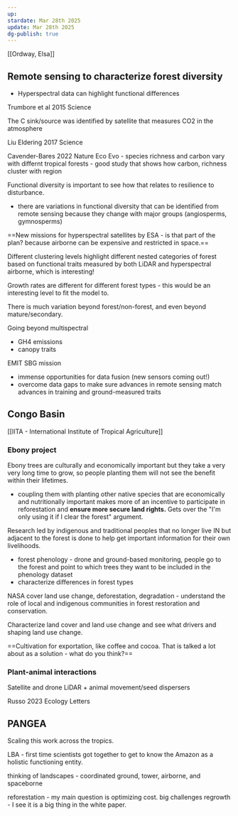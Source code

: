 ```yaml
---
up: 
stardate: Mar 28th 2025
update: Mar 28th 2025
dg-publish: true
---
```

[[Ordway, Elsa]]


## Remote sensing to characterize forest diversity

- Hyperspectral data can highlight functional differences


Trumbore et al 2015 Science

The C sink/source was identified by satellite that measures CO2 in the atmosphere

Liu Eldering 2017 Science


Cavender-Bares 2022 Nature Eco Evo - species richness and carbon vary with differnt tropical forests - good study that shows how carbon, richness cluster with region


Functional diversity is important to see how that relates to resilience to disturbance.
- there are variations in functional diversity that can be identified from remote sensing because they change with major groups (angiosperms, gymnosperms)

==New missions for hyperspectral satellites by ESA - is that part of the plan? because airborne can be expensive and restricted in space.==

Different clustering levels highlight different nested categories of forest based on functional traits measured by both LiDAR and hyperspectral airborne, which is interesting!


Growth rates are different for different forest types - this would be an interesting level to fit the model to.

There is much variation beyond forest/non-forest, and even beyond mature/secondary.

Going beyond multispectral
- GH4 emissions
- canopy traits

EMIT
SBG mission

- immense opportunities for data fusion (new sensors coming out!)
- overcome data gaps to make sure advances in remote sensing match advances in training and ground-measured traits



## Congo Basin

[[IITA  - International Institute of Tropical Agriculture]]

### Ebony project
Ebony trees are culturally and economically important but they take a very very long time to grow, so people planting them will not see the benefit within their lifetimes.
- coupling them with planting other native species that are economically and nutritionally important makes more of an incentive to participate in reforestation and **ensure more secure land rights.** Gets over the "I'm only using it if I clear the forest" argument.

Research led by indigenous and traditional peoples that no longer live IN but adjacent to the forest is done to help get important information for their own livelihoods.
- forest phenology - drone and ground-based monitoring, people go to the forest and point to which trees they want to be included in the phenology dataset
- characterize differences in forest types


NASA cover land use change, deforestation, degradation - understand the role of local and indigenous communities in forest restoration and conservation.

Characterize land cover and land use change and see what drivers and shaping land use change.


==Cultivation for exportation, like coffee and cocoa. That is talked a lot about as a solution - what do you think?==

### Plant-animal interactions
Satellite and drone LiDAR + animal movement/seed dispersers

Russo 2023 Ecology Letters

## PANGEA

Scaling this work across the tropics.

LBA - first time scientists got together to get to know the Amazon as a holistic functioning entity.

thinking of landscapes - coordinated ground, tower, airborne, and spaceborne


reforestation - my main question is optimizing cost. big challenges
regrowth - I see it is a big thing in the white paper.